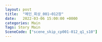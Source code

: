 ```yaml
---
layout: post
title:  "메인_회상_001~012장"
date:   2022-03-06 15:00:00 +0000
categories: Main
Tags: Story Main
SceneCode: ["scene_skip_cp001-012_q1_s10"]
---
```

